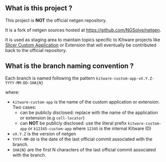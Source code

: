 What is this project ?
----------------------

This project is **NOT** the official netgen repository.

It is a fork of netgen sources hosted at https://github.com/NGSolve/netgen.

It is used as staging area to maintain topics specific to Kitware projects like [Slicer Custom Application](https://github.com/KitwareMedical/SlicerCustomAppTemplate#readme) or Extension that will eventually be contributed back to the official repository.


What is the branch naming convention ?
--------------------------------------

Each branch is named following the pattern `kitware-custom-app-vX.Y.Z-YYYY-MM-DD-SHA{N}`

where:

* `kitware-custom-app` is the name of the custom application or extension. Two cases:
  * can be publicly disclosed: replace with the name of the application or extension (e.g `cell-locator`)
  * can **NOT** be publicly disclosed: use the literal prefix `kitware-custom-app` or `k12345-custom-app` where `12345` is the internal Kitware ID)
* `vX.Y.Z` is the version of netgen
* `YYYY-MM-DD` is the date of the last official commit associated with the branch.
* `SHA{N}` are the first N characters of the last official commit associated with the branch.

